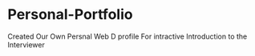 # Personal-Portfolio
Created Our Own Persnal Web D profile For intractive Introduction to the Interviewer
